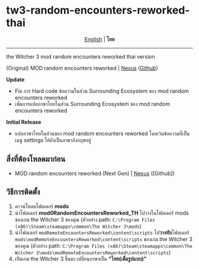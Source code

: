 # tw3-random-encounters-reworked-thai

<div align="center">
    <a href="/README.md">English</a> | <b>ไทย</b>

</div>

-----------

the Witcher 3 mod random encounters reworked thai version

(Original) MOD random encounters reworked | [Nexus](https://www.nexusmods.com/witcher3/mods/5018) ([Github](https://github.com/Aelto/tw3-random-encounters-reworked))

**Update**
- Fix การ Hard code ข้อความในส่วน Surrounding Ecosystem ของ mod random encounters reworked
- เพิ่มการแปลภาษาไทยในส่วน Surrounding Ecosystem ของ mod random encounters reworked

**Initial Release**
- แปลภาษาไทยในส่วนของ mod random encounters reworked โดยเว้นข้อความที่เป็นเมนู settings ให้ยังเป็นภาษาอังกฤษอยู่

## สิ่งที่ต้องโหลดมาก่อน
- MOD random encounters reworked (Next Gen) | [Nexus](https://www.nexusmods.com/witcher3/mods/5018) ([Github])

## วิธีการติดตั้ง
1. ดาวน์โหลดโฟลเดอร์ **mods**
1. นำโฟลเดอร์ **mod0RandomEncountersReworked_TH** ไปวางในโฟลเดอร์ mods ของเกม the Witcher 3 ของคุณ (ตัวอย่าง path: `C:\Program Files (x86)\Steam\steamapps\common\The Witcher 3\mods`)
1. นำโฟลเดอร์ `modRemoteEncountersReworked\content\scripts` ไป**วางทับ**โฟลเดอร์ `mods\modRemoteEncountersReworked\content\scripts` ของเกม the Witcher 3 ของคุณ (ตัวอย่าง path: `C:\Program Files (x86)\Steam\steamapps\common\The Witcher 3\mods\modRemoteEncountersReworked\content\scripts`)
1. เปิดเกม the Witcher 3 ขึ้นมา เปลี่ยนภาษาเป็น **"ไทย(เต็มรูปแบบ)"**


